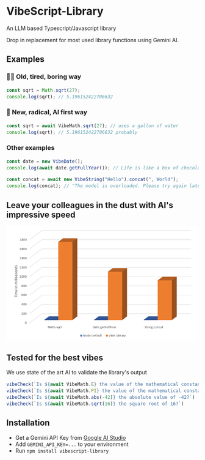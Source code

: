 # VibeScript-Library
An LLM based Typescript/Javascript library

Drop in replacement for most used library functions using Gemini AI.

## Examples

### 👨‍🦳 Old, tired, boring way
```typescript
const sqrt = Math.sqrt(27);
console.log(sqrt); // 5.196152422706632
```

### 🚀 New, radical, AI first way
```typescript
const sqrt = await VibeMath.sqrt(27); // uses a gallon of water
console.log(sqrt); // 5.196152422706632 probably
```

### Other examples
```typescript
const date = new VibeDate();
console.log(await date.getFullYear()); // Life is like a box of chocolates, you never know what year you're going to get
```

```typescript
const concat = await new VibeString("Hello").concat(", World"); 
console.log(concat); // "The model is overloaded. Please try again later."
```

## Leave your colleagues in the dust with AI's impressive speed

![Benchmark results](benchmark.png)

## Tested for the best vibes

We use state of the art AI to validate the library's output

```typescript
vibeCheck(`Is ${await VibeMath.E} the value of the mathematical constant e?`)
vibeCheck(`Is ${await VibeMath.PI} the value of the mathematical constant pi?`)
vibeCheck(`Is ${await VibeMath.abs(-42)} the absolute value of -42?`)
vibeCheck(`Is ${await VibeMath.sqrt(16)} the square root of 16?`)
```

## Installation
- Get a Gemini API Key from [Google AI Studio](https://aistudio.google.com/apikey)
- Add `GEMINI_API_KEY=...` to your environment 
- Run `npm install vibescript-library`
